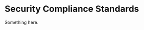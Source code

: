 [title]: # (Security Compliance Standards)
[tags]: # (XXX)
[priority]: # (1665)
# Security Compliance Standards
Something here.

